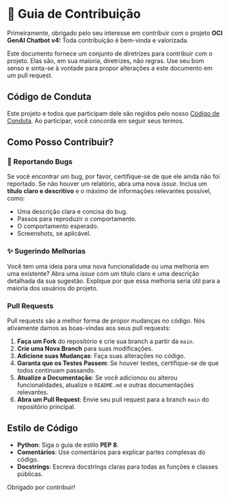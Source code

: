 # 🤝 Guia de Contribuição

Primeiramente, obrigado pelo seu interesse em contribuir com o projeto **OCI GenAI Chatbot v4**! Toda contribuição é bem-vinda e valorizada.

Este documento fornece um conjunto de diretrizes para contribuir com o projeto. Elas são, em sua maioria, diretrizes, não regras. Use seu bom senso e sinta-se à vontade para propor alterações a este documento em um pull request.

## Código de Conduta

Este projeto e todos que participam dele são regidos pelo nosso [Código de Conduta](CODE_OF_CONDUCT.md). Ao participar, você concorda em seguir seus termos.

## Como Posso Contribuir?

### 🐛 Reportando Bugs

Se você encontrar um bug, por favor, certifique-se de que ele ainda não foi reportado. Se não houver um relatório, abra uma nova *issue*. Inclua um **título claro e descritivo** e o máximo de informações relevantes possível, como:

- Uma descrição clara e concisa do bug.
- Passos para reproduzir o comportamento.
- O comportamento esperado.
- Screenshots, se aplicável.

### ✨ Sugerindo Melhorias

Você tem uma ideia para uma nova funcionalidade ou uma melhoria em uma existente? Abra uma *issue* com um título claro e uma descrição detalhada da sua sugestão. Explique por que essa melhoria seria útil para a maioria dos usuários do projeto.

###  Pull Requests

Pull requests são a melhor forma de propor mudanças no código. Nós ativamente damos as boas-vindas aos seus pull requests:

1.  **Faça um Fork** do repositório e crie sua branch a partir da `main`.
2.  **Crie uma Nova Branch** para suas modificações.
3.  **Adicione suas Mudanças**: Faça suas alterações no código.
4.  **Garanta que os Testes Passem**: Se houver testes, certifique-se de que todos continuam passando.
5.  **Atualize a Documentação**: Se você adicionou ou alterou funcionalidades, atualize o `README.md` e outras documentações relevantes.
6.  **Abra um Pull Request**: Envie seu pull request para a branch `main` do repositório principal.

## Estilo de Código

- **Python**: Siga o guia de estilo **PEP 8**.
- **Comentários**: Use comentários para explicar partes complexas do código.
- **Docstrings**: Escreva docstrings claras para todas as funções e classes públicas.

Obrigado por contribuir!
